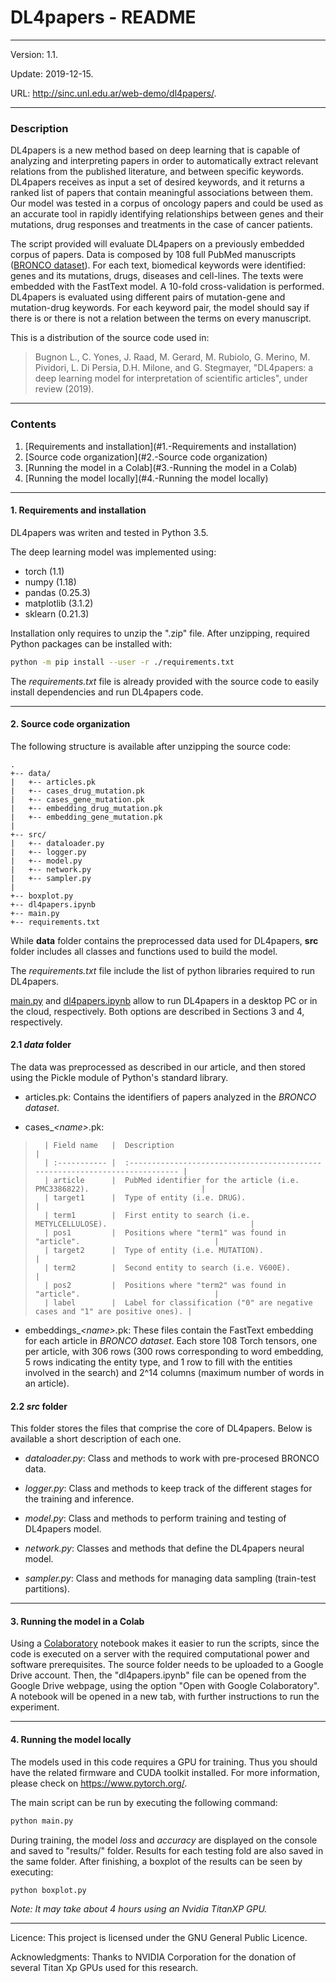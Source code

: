 # DL4papers - README

---

Version: 1.1.

Update:  2019-12-15.

URL: http://sinc.unl.edu.ar/web-demo/dl4papers/.

---

### Description

DL4papers is a new method based on deep learning that is capable of analyzing and interpreting papers in order to automatically extract relevant relations from the published literature, and between specific keywords. DL4papers receives as input a set of desired keywords, and it returns a ranked list of papers that contain meaningful associations between them. Our model was tested in a corpus of oncology papers and could be used as an accurate tool in rapidly identifying relationships between genes and their mutations, drug responses and treatments in the case of cancer patients.

The script provided will evaluate DL4papers on a previously embedded corpus of papers. Data is composed by 108 full PubMed manuscripts ([BRONCO dataset](http://infos.korea.ac.kr/bronco/)). For each text, biomedical keywords were identified: genes and its mutations, drugs, diseases and cell-lines. The texts were embedded with the FastText model. A 10-fold cross-validation is performed. DL4papers is evaluated using different pairs of mutation-gene and mutation-drug keywords. For each keyword pair, the model should say if there is or there is not a relation between the terms on every manuscript.

This is a distribution of the source code used in:

>  Bugnon L., C. Yones, J. Raad, M. Gerard, M. Rubiolo, G. Merino, M. Pividori, L. Di Persia, D.H. Milone, and G. Stegmayer, "DL4papers: a deep learning model for  interpretation of scientific articles", under review (2019).

---

### Contents

1. [Requirements and installation](#1.-Requirements and installation)
2. [Source code organization](#2.-Source code organization)
3. [Running the model in a Colab](#3.-Running the model in a Colab)
4. [Running the model locally](#4.-Running the model locally)

---

#### 1. Requirements and installation

DL4papers was writen and tested in Python 3.5.

The deep learning model was implemented using:

* torch (1.1)
* numpy (1.18)
* pandas (0.25.3)
* matplotlib (3.1.2)
* sklearn (0.21.3)

Installation only requires to unzip the "<data>.zip" file.
After unzipping, required Python packages can be installed with:

```bash
python -m pip install --user -r ./requirements.txt
```

The *requirements.txt* file is already provided with the source code to easily install dependencies and run DL4papers code.

---

#### 2. Source code organization

The following structure is available after unzipping the source code:

```
.
+-- data/
|   +-- articles.pk
|   +-- cases_drug_mutation.pk
|   +-- cases_gene_mutation.pk
|   +-- embedding_drug_mutation.pk
|   +-- embedding_gene_mutation.pk
|
+-- src/
|   +-- dataloader.py
|   +-- logger.py
|   +-- model.py
|   +-- network.py
|   +-- sampler.py
|
+-- boxplot.py
+-- dl4papers.ipynb
+-- main.py
+-- requirements.txt
```

While **data** folder contains the preprocessed data used for DL4papers, **src** folder includes all classes and functions used to build the model.

The *requirements.txt* file include the list of python libraries required to run DL4papers. 

[main.py](#3.-RUNNING-MODEL-FROM-SOURCE-CODE) and [dl4papers.ipynb](#4.-RUNNING-MODEL-IN-COLAB) allow to run DL4papers in a desktop PC or in the cloud, respectively. Both options are described in Sections 3 and 4, respectively.

#### 2.1 *data* folder

The data was preprocessed as described in our article, and then stored using the Pickle module of Python's standard library.

* articles.pk: Contains the identifiers of papers analyzed in the *BRONCO dataset*.


* cases_*\<name\>*.pk:


>       | Field name   |  Description                                                                  |
>       | :----------- |  :--------------------------------------------------------------------------- |
>       | article      |  PubMed identifier for the article (i.e. PMC3386822).                         |
>       | target1      |  Type of entity (i.e. DRUG).                                                  |
>       | term1        |  First entity to search (i.e. METYLCELLULOSE).                                |
>       | pos1         |  Positions where "term1" was found in "article".                              |
>       | target2      |  Type of entity (i.e. MUTATION).                                              |
>       | term2        |  Second entity to search (i.e. V600E).                                        |
>       | pos2         |  Positions where "term2" was found in "article".                              |
>       | label        |  Label for classification ("0" are negative cases and "1" are positive ones). |

* embeddings_*\<name\>*.pk: These files contain the FastText embedding for each article in *BRONCO dataset*. Each store 108 Torch tensors, one per article, with 306 rows (300 rows corresponding to word embedding, 5 rows indicating the entity type, and 1 row to fill with the entities involved in the search) and 2^14 columns (maximum number of words in an article).

#### 2.2 *src* folder

This folder stores the files that comprise the core of DL4papers.
Below is available a short description of each one.

* *dataloader.py*: Class and methods to work with pre-procesed BRONCO data.

* *logger.py*: Class and methods to keep track of the different stages for the training and inference.

* *model.py*: Class and methods to perform training and testing of DL4papers model.

* *network.py*: Classes and methods that define the DL4papers neural model.

* *sampler.py*: Class and methods for managing data sampling (train-test partitions).

---

#### 3. Running the model in a Colab

Using a [Colaboratory](https://colab.research.google.com/) notebook makes it easier to run the scripts, since the code is executed on a server with the required computational power and software prerequisites.
The source folder needs to be uploaded to a Google Drive account. Then, the "dl4papers.ipynb" file can be opened from the Google Drive webpage, using the option "Open with Google Colaboratory".
A notebook will be opened in a new tab, with further instructions to run the experiment.

---

#### 4. Running the model locally

The models used in this code requires a GPU for training. Thus you should have the related firmware and CUDA toolkit installed. For more information, please check on https://www.pytorch.org/.

The main script can be run by executing the following command:

```bash
python main.py
```

During training, the model *loss* and *accuracy* are displayed on the console and saved to "results/" folder. Results for each testing fold are also saved in the same folder. After finishing, a boxplot of the results can be seen by executing:

```bash
python boxplot.py
```

*Note: It may take about 4 hours using an Nvidia TitanXP GPU.*

---

Licence: This project is licensed under the GNU General Public Licence.

Acknowledgments: Thanks to NVIDIA Corporation for the donation of several Titan Xp GPUs used for this research.
